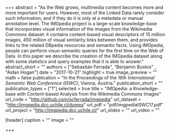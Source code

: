 +++
abstract = "As the Web grows, multimedia content becomes more and more important for users. However, most of the Linked Data rarely consider such information, and if they do it is only at a metadata or manual annotation level. The IMGpedia project is a large-scale knowledge-base that incorporates visual information of the images from the Wikimedia Commons dataset: it contains content-based visual descriptors of 15 million images, 450 million of visual similarity links between them, and provides links to the related DBpedia resources and semantic facts. Using IMGpedia, people can perform visuo-semantic queries for the first time on the Web of Data. In this paper we describe the creation of the IMGpedia dataset along with some statistics and query examples that it is able to answer."
abstract_short = ""
authors = ["Sebastián Ferrada", "Benjamin Bustos" , "Aidan Hogan"]
date = "2017-10-21"
highlight = true
image_preview = ""
math = false
publication = "In the Proceedings of the *16th International Semantic Web Conference (ISWC)*, Vienna, Austria."
publication_short = ""
publication_types = ["1"]
selected = true
title = "IMGpedia: a Knowledge-base with Content-based Analysis from the Wikimedia Commons Images"
url_code = "http://github.com/scferrada/imgpedia"
url_dataset = "http://imgpedia.dcc.uchile.cl/dumps"
url_pdf = "pdf/imgpediaISWC17.pdf"
url_project = "http://imgpedia.dcc.uchile.cl/"
url_slides = ""
url_video = ""

[header]
  caption = ""
  image = ""

+++

